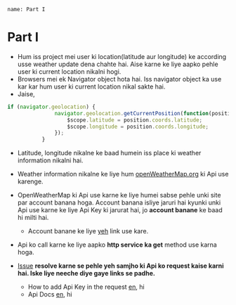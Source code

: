 ```ngMeta
name: Part I
```
# Part I

- Hum iss project mei user ki location(latitude aur longitude) ke according usse weather update dena chahte hai. Aise karne ke liye aapko pehle user ki current location nikalni hogi.
- Browsers mei ek Navigator object hota hai. Iss navigator object ka use kar kar hum user ki current location nikal sakte hai. 
- Jaise,

```javascript
if (navigator.geolocation) {
               navigator.geolocation.getCurrentPosition(function(position) {
                   $scope.latitude = position.coords.latitude;
                   $scope.longitude = position.coords.longitude;
               });
           }

```

- Latitude, longitude nikalne ke baad humein iss place ki weather information nikalni hai.

- Weather information nikalne ke liye hum [openWeatherMap.org](http://openweathermap.org/current) ki Api use karenge.

- OpenWeatherMap ki Api use karne ke liye humei sabse pehle unki site par account banana hoga. Account banana isliye jaruri hai kyunki unki Api use karne ke liye Api Key ki jarurat hai, jo **account banane** ke baad hi milti hai.
    - Account banane ke liye [yeh](https://home.openweathermap.org/users/sign_up) link use kare.
- Api ko call karne ke liye aapko **http service ka get** method use karna hoga. 

- [Issue](https://github.com/vidur149/angular-weather/issues/1) **resolve karne se pehle yeh samjho ki Api ko request kaise karni hai. Iske liye neeche diye gaye links se padhe.**
    - How to add Api Key in the request [en](http://openweathermap.org/appid), hi
	- Api Docs [en](http://openweathermap.org/current), hi